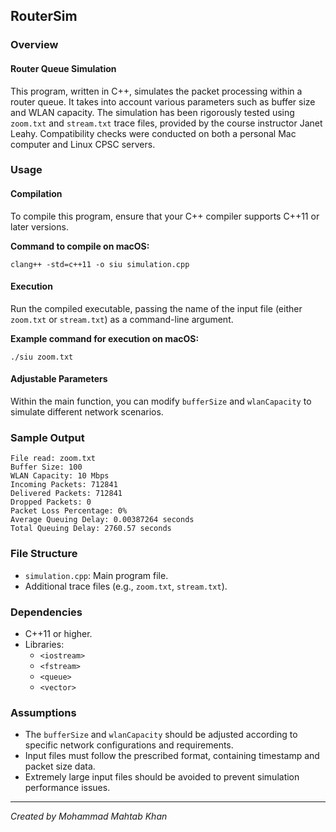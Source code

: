 ## RouterSim

### Overview

#### Router Queue Simulation

This program, written in C++, simulates the packet processing within a router queue. It takes into account various parameters such as buffer size and WLAN capacity. The simulation has been rigorously tested using `zoom.txt` and `stream.txt` trace files, provided by the course instructor Janet Leahy. Compatibility checks were conducted on both a personal Mac computer and Linux CPSC servers.

### Usage

#### Compilation

To compile this program, ensure that your C++ compiler supports C++11 or later versions.

**Command to compile on macOS:**
```
clang++ -std=c++11 -o siu simulation.cpp
```

#### Execution

Run the compiled executable, passing the name of the input file (either `zoom.txt` or `stream.txt`) as a command-line argument.

**Example command for execution on macOS:**
```
./siu zoom.txt
```

#### Adjustable Parameters

Within the main function, you can modify `bufferSize` and `wlanCapacity` to simulate different network scenarios.

### Sample Output

```
File read: zoom.txt
Buffer Size: 100
WLAN Capacity: 10 Mbps
Incoming Packets: 712841
Delivered Packets: 712841
Dropped Packets: 0
Packet Loss Percentage: 0%
Average Queuing Delay: 0.00387264 seconds
Total Queuing Delay: 2760.57 seconds
```

### File Structure

- `simulation.cpp`: Main program file.
- Additional trace files (e.g., `zoom.txt`, `stream.txt`).

### Dependencies

- C++11 or higher.
- Libraries:
  - `<iostream>`
  - `<fstream>`
  - `<queue>`
  - `<vector>`

### Assumptions

- The `bufferSize` and `wlanCapacity` should be adjusted according to specific network configurations and requirements.
- Input files must follow the prescribed format, containing timestamp and packet size data.
- Extremely large input files should be avoided to prevent simulation performance issues.

---

*Created by Mohammad Mahtab Khan*
